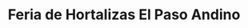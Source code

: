 ---
title: "Feria de Hortalizas El Paso Andino"
url: /ciudad-guayana-puerto-ordaz/feria-de-hortalizas-el-paso-andino/
shop: frutería
---